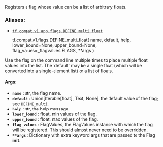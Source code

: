 Registers a flag whose value can be a list of arbitrary floats.

### Aliases:

  * [`tf.compat.v1.app.flags.DEFINE_multi_float`](/api_docs/python/tf/compat/v1/flags/DEFINE_multi_float)

    
    
    tf.compat.v1.flags.DEFINE_multi_float(
        name,
        default,
        help,
        lower_bound=None,
        upper_bound=None,
        flag_values=_flagvalues.FLAGS,
        **args
    )
    

Use the flag on the command line multiple times to place multiple float values
into the list. The 'default' may be a single float (which will be converted
into a single-element list) or a list of floats.

#### Args:

  * **`name`** : str, the flag name.
  * **`default`** : Union[Iterable[float], Text, None], the default value of the flag; see `DEFINE_multi`.
  * **`help`** : str, the help message.
  * **`lower_bound`** : float, min values of the flag.
  * **`upper_bound`** : float, max values of the flag.
  * **`flag_values`** : FlagValues, the FlagValues instance with which the flag will be registered. This should almost never need to be overridden.
  * **`**args`** : Dictionary with extra keyword args that are passed to the Flag **init**.


